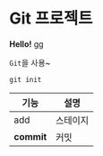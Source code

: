 # Git 프로젝트

**Hello!** gg

`Git`을 사용~

```
git init
```

|기능|설명|
|---|---|
|add|스테이지|
|**commit**|커밋|
